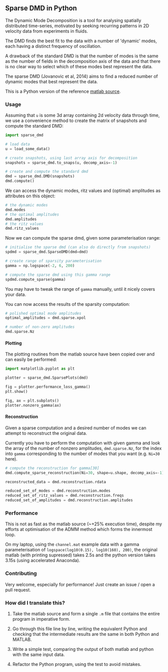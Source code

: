 ## Sparse DMD in Python

The Dynamic Mode Decomposition is a tool for analysing spatially
distributed time-series, motivated by seeking recurring patterns in
2D velocity data from experiments in fluids.

The DMD finds the best fit to the data with a number of 'dynamic'
modes, each having a distinct frequency of oscillation.

A drawback of the standard DMD is that the number of modes is the
same as the number of fields in the decomposition axis of the data
and that there is no clear way to select which of these modes best
represent the data.

The sparse DMD (Jovanovic et al, 2014) aims to find a reduced number
of dynamic modes that best represent the data.

This is a Python version of the reference [matlab source][matlab_source].

[matlab_source]: http://www.ece.umn.edu/users/mihailo//software/dmdsp/download.html


### Usage

Assuming that `u` is some 3d array containing 2d velocity data
through time, we use a convenience method to create the matrix of
snapshots and compute the standard DMD:

```python
import sparse_dmd

# load data
u = load_some_data()

# create snapshots, using last array axis for decomposition
snapshots = sparse_dmd.to_snaps(u, decomp_axis=-1)

# create and compute the standard dmd
dmd = sparse_dmd.DMD(snapshots)
dmd.compute()
```

We can access the dynamic modes, ritz values and (optimal)
amplitudes as attributes on this object:

```python
# the dynamic modes
dmd.modes
# the optimal amplitudes
dmd.amplitudes
# the ritz values
dmd.ritz_values
```

Now we can compute the sparse dmd, given some parameterisation
range:

```python
# initialise the sparse dmd (can also do directly from snapshots)
spdmd = sparse_dmd.SparseDMD(dmd=dmd)

# create range of sparsity parameterisation
gamma = np.logspace(-2, 6, 200)

# compute the sparse dmd using this gamma range
spdmd.compute_sparse(gamma)
```

You may have to tweak the range of `gamma` manually, until it nicely
covers your data.

You can now access the results of the sparsity computation:

```python
# polished optimal mode amplitudes
optimal_amplitudes = dmd.sparse.xpol

# number of non-zero amplitudes
dmd.sparse.Nz
```

#### Plotting

The plotting routines from the matlab source have been copied over
and can easily be performed:

```python
import matplotlib.pyplot as plt

plotter = sparse_dmd.SparsePlots(dmd)

fig = plotter.performance_loss_gamma()
plt.show()

fig, ax = plt.subplots()
plotter.nonzero_gamma(ax)
```

#### Reconstruction

Given a sparse computation and a desired number of modes we can
attempt to reconstruct the original data.

Currently you have to perform the computation with given gamma and
look the array of the number of nonzero amplitudes, `dmd.sparse.Nz`,
for the index into `gamma` corresponding to the number of modes that
you want (e.g. `Ni=30` here).

```python
# compute the reconstruction for gamma[30]
dmd.compute_sparse_reconstruction(Ni=30, shape=u.shape, decomp_axis=-1)

reconstructed_data = dmd.reconstruction.rdata

reduced_set_of_modes = dmd.reconstruction.modes
reduced_set_of_ritz_values = dmd.reconstruction.freqs
reduced_set_of_amplitudes = dmd.reconstruction.amplitudes
```


### Performance

This is not as fast as the matlab source (~+25% execution time),
despite my efforts at optimisation of the ADMM method which forms
the innermost loop.

On my laptop, using the `channel.mat` example data with a gamma
parameterisation of `logspace(log10(0.15), log10(160), 200)`, the
original matlab (with printing supressed) takes 2.5s and the python
version takes 3.15s (using accelerated Anaconda).


### Contributing

Very welcome, especially for performance! Just create an issue /
open a pull request.


### How did I translate this?

1. Take the matlab source and form a single `.m` file that
   contains the entire program in imperative form.

2. Go through this file line by line, writing the equivalent
   Python and checking that the intermediate results are
   the same in both Python and MATLAB.

3. Write a simple test, comparing the output of both matlab and
   python with the same input data.

4. Refactor the Python program, using the test to avoid mistakes.

